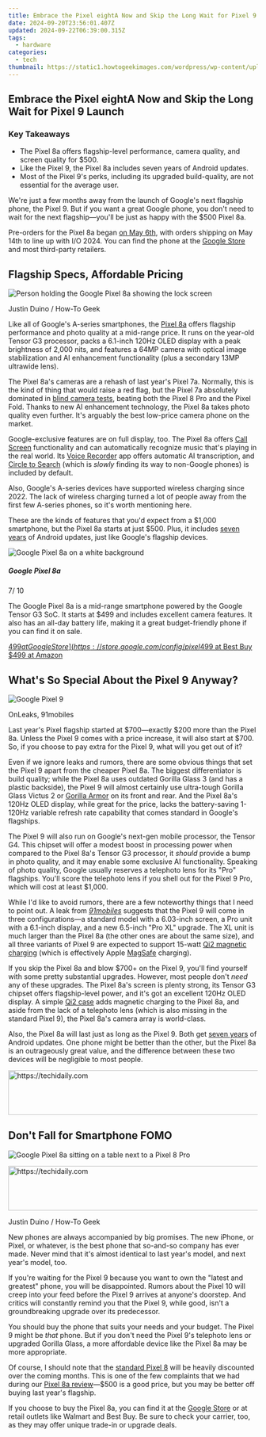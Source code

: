 ```yaml
---
title: Embrace the Pixel eightA Now and Skip the Long Wait for Pixel 9 Launch
date: 2024-09-20T23:56:01.407Z
updated: 2024-09-22T06:39:00.315Z
tags:
  - hardware
categories:
  - tech
thumbnail: https://static1.howtogeekimages.com/wordpress/wp-content/uploads/2024/05/53715074129_46c1b4e3a1_o.jpg
---
```


## Embrace the Pixel eightA Now and Skip the Long Wait for Pixel 9 Launch

### Key Takeaways

* The Pixel 8a offers flagship-level performance, camera quality, and screen quality for $500.
* Like the Pixel 9, the Pixel 8a includes seven years of Android updates.
* Most of the Pixel 9's perks, including its upgraded build-quality, are not essential for the average user.

 We're just a few months away from the launch of Google's next flagship phone, the Pixel 9\. But if you want a great Google phone, you don't need to wait for the next flagship—you'll be just as happy with the $500 Pixel 8a.

 Pre-orders for the Pixel 8a began [on May 6th](https://graphic-issues.techidaily.com/mitigating-performance-drops-civ-5-computer/), with orders shipping on May 14th to line up with I/O 2024\. You can find the phone at the [Google Store](https://store.google.com/us/product/pixel%5F8a?hl=en-US) and most third-party retailers.

##  Flagship Specs, Affordable Pricing

![Person holding the Google Pixel 8a showing the lock screen](https://static1.howtogeekimages.com/wordpress/wp-content/uploads/wm/2024/05/person-holding-the-google-pixel-8a-showing-the-lock-screen-1.jpg) 

Justin Duino / How-To Geek

 Like all of Google's A-series smartphones, the [Pixel 8a](https://facebook-video-footage.techidaily.com/updated-in-2024-content-creation-evolution-studio-vs-innovative-beta/) offers flagship performance and photo quality at a mid-range price. It runs on the year-old Tensor G3 processor, packs a 6.1-inch 120Hz OLED display with a peak brightness of 2,000 nits, and features a 64MP camera with optical image stabilization and AI enhancement functionality (plus a secondary 13MP ultrawide lens).

 The Pixel 8a's cameras are a rehash of last year's Pixel 7a. Normally, this is the kind of thing that would raise a red flag, but the Pixel 7a absolutely dominated in [blind camera tests](https://9to5google.com/2024/01/08/pixel-blind-camera-test-2023/), beating both the Pixel 8 Pro and the Pixel Fold. Thanks to new AI enhancement technology, the Pixel 8a takes photo quality even further. It's arguably the best low-price camera phone on the market.

 Google-exclusive features are on full display, too. The Pixel 8a offers [Call Screen](https://support.google.com/phoneapp/answer/9118387?hl=en) functionality and can automatically recognize music that's playing in the real world. Its [Voice Recorder](https://screen-sharing-recording.techidaily.com/new-tranquility-trove-pcs-best-bets/) app offers automatic AI transcription, and [Circle to Search](https://facebook-video-share.techidaily.com/updated-in-2024-compiling-leading-short-form-video-editors-iosandroid-edition/) (which is _slowly_ finding its way to non-Google phones) is included by default.

 Also, Google's A-series devices have supported wireless charging since 2022\. The lack of wireless charging turned a lot of people away from the first few A-series phones, so it's worth mentioning here.

 These are the kinds of features that you'd expect from a $1,000 smartphone, but the Pixel 8a starts at just $500\. Plus, it includes [seven years](https://techtrends.techidaily.com/download-iphones-handbooks-comprehensive-source-for-each-version-explained/) of Android updates, just like Google's flagship devices.

![Google Pixel 8a on a white background](https://static1.howtogeekimages.com/wordpress/wp-content/uploads/2024/05/google-pixel-8a-on-a-white-background.jpg) 

#####  Google Pixel 8a

7/ 10 

The Google Pixel 8a is a mid-range smartphone powered by the Google Tensor G3 SoC. It starts at $499 and includes excellent camera features. It also has an all-day battery life, making it a great budget-friendly phone if you can find it on sale.

[$499 at Google Store](https://store.google.com/config/pixel%5F8a) [$499 at Best Buy](https://shop-links.co/link/?exclusive=1&publisher_slug=itechdaily19598&url=https%3A%2F%2Fwww.bestbuy.com%2Fsite%2Fgoogle-pixel-8a-5g-128gb-unlocked-aloe%2F6578509.p) [$499 at Amazon](https://amazon.com/dp/B0CYQ916ZY?tag=hotoge-20&ascsubtag=UUhtgUeUpU2003113&asc%5Frefurl=https%3A%2F%2Fwww.howtogeek.com%2Fdont-wait-for-pixel-9-buy-the-pixel-8a%2F&asc%5Fcampaign=Short-Term) 

##  What's So Special About the Pixel 9 Anyway?

![Google Pixel 9](https://static1.howtogeekimages.com/wordpress/wp-content/uploads/2024/05/16.jpg) 

OnLeaks, 91mobiles

 Last year's Pixel flagship started at $700—exactly $200 more than the Pixel 8a. Unless the Pixel 9 comes with a price increase, it will also start at $700\. So, if you choose to pay extra for the Pixel 9, what will you get out of it?

 Even if we ignore leaks and rumors, there are some obvious things that set the Pixel 9 apart from the cheaper Pixel 8a. The biggest differentiator is build quality; while the Pixel 8a uses outdated Gorilla Glass 3 (and has a plastic backside), the Pixel 9 will almost certainly use ultra-tough Gorilla Glass Victus 2 or [Gorilla Armor](https://www.corning.com/gorillaglass/worldwide/en/corning-gorilla-armor.html) on its front and rear. And the Pixel 8a's 120Hz OLED display, while great for the price, lacks the battery-saving 1-120Hz variable refresh rate capability that comes standard in Google's flagships.

 The Pixel 9 will also run on Google's next-gen mobile processor, the Tensor G4\. This chipset will offer a modest boost in processing power when compared to the Pixel 8a's Tensor G3 processor, it _should_ provide a bump in photo quality, and it may enable some exclusive AI functionality. Speaking of photo quality, Google usually reserves a telephoto lens for its "Pro" flagships. You'll score the telephoto lens if you shell out for the Pixel 9 Pro, which will cost at least $1,000.

 While I'd like to avoid rumors, there are a few noteworthy things that I need to point out. A leak from [_91mobiles_](https://www.91mobiles.com/hub/google-pixel-9-design-render-exclusive/) suggests that the Pixel 9 will come in three configurations—a standard model with a 6.03-inch screen, a Pro unit with a 6.1-inch display, and a new 6.5-inch "Pro XL" upgrade. The XL unit is much larger than the Pixel 8a (the other ones are about the same size), and all three variants of Pixel 9 are expected to support 15-watt [Qi2 magnetic charging](https://youtube-zero.techidaily.com/ed-fake-following-fiasco-avoiding-illusory-supporters-in-social-media-space/) (which is effectively Apple [MagSafe](https://techno-recovery.techidaily.com/mastering-regional-adjustments-how-to-update-regions-on-your-iphone/) charging).

 If you skip the Pixel 8a and blow $700+ on the Pixel 9, you'll find yourself with some pretty substantial upgrades. However, most people don't _need_ any of these upgrades. The Pixel 8a's screen is plenty strong, its Tensor G3 chipset offers flagship-level power, and it's got an excellent 120Hz OLED display. A simple [Qi2 case](https://www.poeticcases.com/products/google-pixel-8a-5g-neon-magsafe-case) adds magnetic charging to the Pixel 8a, and aside from the lack of a telephoto lens (which is also missing in the standard Pixel 9), the Pixel 8a's camera array is world-class.

 Also, the Pixel 8a will last just as long as the Pixel 9\. Both get [seven years](https://techtrends.techidaily.com/download-iphones-handbooks-comprehensive-source-for-each-version-explained/) of Android updates. One phone might be better than the other, but the Pixel 8a is an outrageously great value, and the difference between these two devices will be negligible to most people.

<!-- affiliate ads begin -->
<a href="https://appsumo.8odi.net/c/5597632/2094482/7443" target="_top" id="2094482">
  <img src="//a.impactradius-go.com/display-ad/7443-2094482" border="0" alt="https://techidaily.com" width="728" height="90"/>
</a>
<img height="0" width="0" src="https://appsumo.8odi.net/i/5597632/2094482/7443" style="position:absolute;visibility:hidden;" border="0" />
<!-- affiliate ads end -->

##  Don't Fall for Smartphone FOMO

![Google Pixel 8a sitting on a table next to a Pixel 8 Pro](https://static1.howtogeekimages.com/wordpress/wp-content/uploads/wm/2024/05/google-pixel-8a-sitting-on-a-table-next-to-a-pixel-8-pro-1.jpg) 

<!-- affiliate ads begin -->
<a href="https://ephamedtechinc.pxf.io/c/5597632/2123509/26400" target="_top" id="2123509">
  <img src="//a.impactradius-go.com/display-ad/26400-2123509" border="0" alt="https://techidaily.com" width="728" height="90"/>
</a>
<img height="0" width="0" src="https://ephamedtechinc.pxf.io/i/5597632/2123509/26400" style="position:absolute;visibility:hidden;" border="0" />
<!-- affiliate ads end -->

Justin Duino / How-To Geek

 New phones are always accompanied by big promises. The new iPhone, or Pixel, or whatever, is the best phone that so-and-so company has ever made. Never mind that it's almost identical to last year's model, and next year's model, too.

 If you're waiting for the Pixel 9 because you want to own the "latest and greatest" phone, you will be disappointed. Rumors about the Pixel 10 will creep into your feed before the Pixel 9 arrives at anyone's doorstep. And critics will constantly remind you that the Pixel 9, while good, isn't a groundbreaking upgrade over its predecessor.

 You should buy the phone that suits your needs and your budget. The Pixel 9 might be _that_ phone. But if you don't need the Pixel 9's telephoto lens or upgraded Gorilla Glass, a more affordable device like the Pixel 8a may be more appropriate.

 Of course, I should note that the [standard Pixel 8](https://youtube-tips.techidaily.com/24-simple-guide-youtube-to-mp3-on-mac/) will be heavily discounted over the coming months. This is one of the few complaints that we had during our [Pixel 8a review](https://facebook-video-footage.techidaily.com/updated-in-2024-content-creation-evolution-studio-vs-innovative-beta/)—$500 is a good price, but you may be better off buying last year's flagship.

 If you choose to buy the Pixel 8a, you can find it at the [Google Store](https://store.google.com/us/product/pixel%5F8a?hl=en-US) or at retail outlets like Walmart and Best Buy. Be sure to check your carrier, too, as they may offer unique trade-in or upgrade deals.

<ins class="adsbygoogle"
     style="display:block"
     data-ad-format="autorelaxed"
     data-ad-client="ca-pub-7571918770474297"
     data-ad-slot="1223367746"></ins>

<ins class="adsbygoogle"
     style="display:block"
     data-ad-client="ca-pub-7571918770474297"
     data-ad-slot="8358498916"
     data-ad-format="auto"
     data-full-width-responsive="true"></ins>



